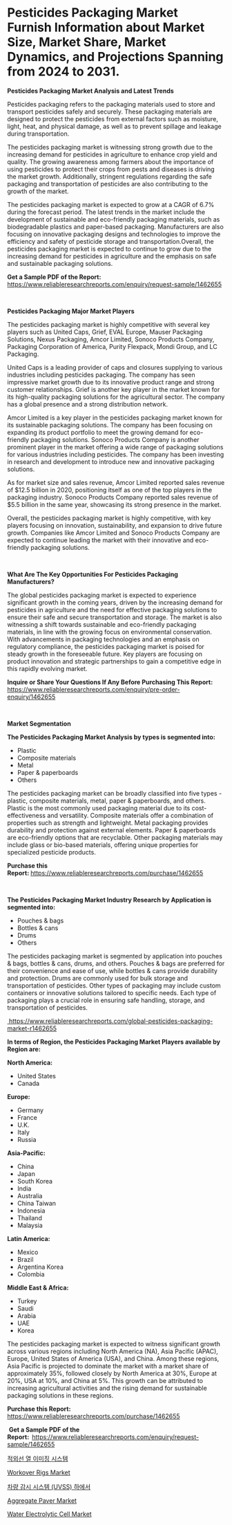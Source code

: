 <p><h1>Pesticides Packaging Market Furnish Information about Market Size, Market Share, Market Dynamics, and Projections Spanning from 2024 to 2031.</h1></p><p><strong>Pesticides Packaging Market Analysis and Latest Trends</strong></p>
<p><p>Pesticides packaging refers to the packaging materials used to store and transport pesticides safely and securely. These packaging materials are designed to protect the pesticides from external factors such as moisture, light, heat, and physical damage, as well as to prevent spillage and leakage during transportation.</p><p>The pesticides packaging market is witnessing strong growth due to the increasing demand for pesticides in agriculture to enhance crop yield and quality. The growing awareness among farmers about the importance of using pesticides to protect their crops from pests and diseases is driving the market growth. Additionally, stringent regulations regarding the safe packaging and transportation of pesticides are also contributing to the growth of the market.</p><p>The pesticides packaging market is expected to grow at a CAGR of 6.7% during the forecast period. The latest trends in the market include the development of sustainable and eco-friendly packaging materials, such as biodegradable plastics and paper-based packaging. Manufacturers are also focusing on innovative packaging designs and technologies to improve the efficiency and safety of pesticide storage and transportation.Overall, the pesticides packaging market is expected to continue to grow due to the increasing demand for pesticides in agriculture and the emphasis on safe and sustainable packaging solutions.</p></p>
<p><strong>Get a Sample PDF of the Report:&nbsp;</strong> <a href="https://www.reliableresearchreports.com/enquiry/request-sample/1462655">https://www.reliableresearchreports.com/enquiry/request-sample/1462655</a></p>
<p>&nbsp;</p>
<p><strong>Pesticides Packaging Major Market Players</strong></p>
<p><p>The pesticides packaging market is highly competitive with several key players such as United Caps, Grief, EVAL Europe, Mauser Packaging Solutions, Nexus Packaging, Amcor Limited, Sonoco Products Company, Packaging Corporation of America, Purity Flexpack, Mondi Group, and LC Packaging.</p><p>United Caps is a leading provider of caps and closures supplying to various industries including pesticides packaging. The company has seen impressive market growth due to its innovative product range and strong customer relationships. Grief is another key player in the market known for its high-quality packaging solutions for the agricultural sector. The company has a global presence and a strong distribution network.</p><p>Amcor Limited is a key player in the pesticides packaging market known for its sustainable packaging solutions. The company has been focusing on expanding its product portfolio to meet the growing demand for eco-friendly packaging solutions. Sonoco Products Company is another prominent player in the market offering a wide range of packaging solutions for various industries including pesticides. The company has been investing in research and development to introduce new and innovative packaging solutions.</p><p>As for market size and sales revenue, Amcor Limited reported sales revenue of $12.5 billion in 2020, positioning itself as one of the top players in the packaging industry. Sonoco Products Company reported sales revenue of $5.5 billion in the same year, showcasing its strong presence in the market.</p><p>Overall, the pesticides packaging market is highly competitive, with key players focusing on innovation, sustainability, and expansion to drive future growth. Companies like Amcor Limited and Sonoco Products Company are expected to continue leading the market with their innovative and eco-friendly packaging solutions.</p></p>
<p>&nbsp;</p>
<p><strong>What Are The Key Opportunities For Pesticides Packaging Manufacturers?</strong></p>
<p><p>The global pesticides packaging market is expected to experience significant growth in the coming years, driven by the increasing demand for pesticides in agriculture and the need for effective packaging solutions to ensure their safe and secure transportation and storage. The market is also witnessing a shift towards sustainable and eco-friendly packaging materials, in line with the growing focus on environmental conservation. With advancements in packaging technologies and an emphasis on regulatory compliance, the pesticides packaging market is poised for steady growth in the foreseeable future. Key players are focusing on product innovation and strategic partnerships to gain a competitive edge in this rapidly evolving market.</p></p>
<p><strong>Inquire or Share Your Questions If Any Before Purchasing This Report:</strong> <a href="https://www.reliableresearchreports.com/enquiry/pre-order-enquiry/1462655">https://www.reliableresearchreports.com/enquiry/pre-order-enquiry/1462655</a></p>
<p>&nbsp;</p>
<p><strong>Market Segmentation</strong></p>
<p><strong>The Pesticides Packaging Market Analysis by types is segmented into:</strong></p>
<p><ul><li>Plastic</li><li>Composite materials</li><li>Metal</li><li>Paper & paperboards</li><li>Others</li></ul></p>
<p><p>The pesticides packaging market can be broadly classified into five types - plastic, composite materials, metal, paper & paperboards, and others. Plastic is the most commonly used packaging material due to its cost-effectiveness and versatility. Composite materials offer a combination of properties such as strength and lightweight. Metal packaging provides durability and protection against external elements. Paper & paperboards are eco-friendly options that are recyclable. Other packaging materials may include glass or bio-based materials, offering unique properties for specialized pesticide products.</p></p>
<p><strong>Purchase this Report:&nbsp;</strong><a href="https://www.reliableresearchreports.com/purchase/1462655">https://www.reliableresearchreports.com/purchase/1462655</a></p>
<p>&nbsp;</p>
<p><strong>The Pesticides Packaging Market Industry Research by Application is segmented into:</strong></p>
<p><ul><li>Pouches & bags</li><li>Bottles & cans</li><li>Drums</li><li>Others</li></ul></p>
<p><p>The pesticides packaging market is segmented by application into pouches & bags, bottles & cans, drums, and others. Pouches & bags are preferred for their convenience and ease of use, while bottles & cans provide durability and protection. Drums are commonly used for bulk storage and transportation of pesticides. Other types of packaging may include custom containers or innovative solutions tailored to specific needs. Each type of packaging plays a crucial role in ensuring safe handling, storage, and transportation of pesticides.</p></p>
<p><a href="https://www.reliableresearchreports.com/global-pesticides-packaging-market-r1462655">&nbsp;https://www.reliableresearchreports.com/global-pesticides-packaging-market-r1462655</a></p>
<p><strong>In terms of Region, the Pesticides Packaging Market Players available by Region are:</strong></p>
<p>
    <p> <strong> North America: </strong>
        <ul>
            <li>United States</li>
            <li>Canada</li>
        </ul>
        </p> 
    <p> <strong> Europe: </strong>
        <ul>
            <li>Germany</li>
            <li>France</li>
            <li>U.K.</li>
            <li>Italy</li>
            <li>Russia</li>
        </ul>
        </p> 
    <p> <strong> Asia-Pacific: </strong>
        <ul>
            <li>China</li>
            <li>Japan</li>
            <li>South Korea</li>
            <li>India</li>
            <li>Australia</li>
            <li>China Taiwan</li>
            <li>Indonesia</li>
            <li>Thailand</li>
            <li>Malaysia</li>
        </ul>
        </p> 
    <p> <strong> Latin America: </strong>
        <ul>
            <li>Mexico</li>
            <li>Brazil</li>
            <li>Argentina Korea</li>
            <li>Colombia</li>
        </ul>
        </p> 
    <p> <strong> Middle East & Africa: </strong>
        <ul>
            <li>Turkey</li>
            <li>Saudi</li>
            <li>Arabia</li>
            <li>UAE</li>
            <li>Korea</li>
        </ul>
    </p>
    </p>
<p><p>The pesticides packaging market is expected to witness significant growth across various regions including North America (NA), Asia Pacific (APAC), Europe, United States of America (USA), and China. Among these regions, Asia Pacific is projected to dominate the market with a market share of approximately 35%, followed closely by North America at 30%, Europe at 20%, USA at 10%, and China at 5%. This growth can be attributed to increasing agricultural activities and the rising demand for sustainable packaging solutions in these regions.</p></p>
<p><strong>Purchase this Report: </strong><a href="https://www.reliableresearchreports.com/purchase/1462655">https://www.reliableresearchreports.com/purchase/1462655</a></p>
<p>&nbsp;<strong>Get a Sample PDF of the Report:&nbsp;&nbsp;</strong><a href="https://www.reliableresearchreports.com/enquiry/request-sample/1462655">https://www.reliableresearchreports.com/enquiry/request-sample/1462655</a></p>
<p><strong></strong></p>
<p><p><a href="https://github.com/TrevorKruvalis5678/Market-Research-Report-List-3/blob/main/128813783380.md">적외선 열 이미징 시스템</a></p><p><a href="https://medium.com/@marisolking1/workover-rigs-market-size-share-analysis-growth-trends-forecasts-2024-2031-b19c956d97a3">Workover Rigs Market</a></p><p><a href="https://github.com/lzuwsfreyoq70/Market-Research-Report-List-3/blob/main/868190683379.md">차량 감시 시스템 (UVSS) 하에서</a></p><p><a href="https://medium.com/@jjkh377/global-aggregate-paver-market-size-is-expected-to-reach-at-a-cagr-of-12-5-d727f28d5389">Aggregate Paver Market</a></p><p><a href="https://github.com/michealerrygz/Market-Research-Report-List-1/blob/main/water-electrolytic-cell-market.md">Water Electrolytic Cell Market</a></p></p>